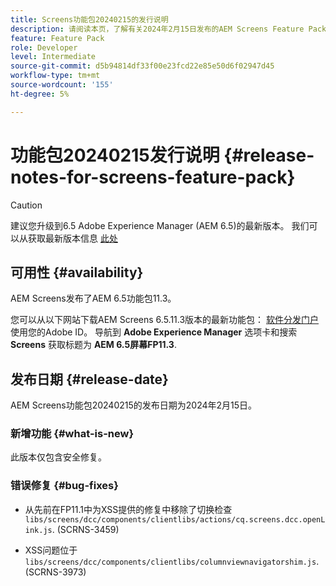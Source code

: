 ```yaml
---
title: Screens功能包20240215的发行说明
description: 请阅读本页，了解有关2024年2月15日发布的AEM Screens Feature Pack 20240215的信息。
feature: Feature Pack
role: Developer
level: Intermediate
source-git-commit: d5b94814df33f00e23fcd22e85e50d6f02947d45
workflow-type: tm+mt
source-wordcount: '155'
ht-degree: 5%

---
```


# 功能包20240215发行说明 {#release-notes-for-screens-feature-pack}

>[!CAUTION]
>建议您升级到6.5 Adobe Experience Manager (AEM 6.5)的最新版本。 我们可以从获取最新版本信息 [此处](https://experienceleague.adobe.com/docs/experience-manager-65/content/release-notes/release-notes.html?lang=en)

## 可用性 {#availability}

AEM Screens发布了AEM 6.5功能包11.3。

您可以从以下网站下载AEM Screens 6.5.11.3版本的最新功能包： [软件分发门户](https://experience.adobe.com/#/downloads/content/software-distribution/en/aem.html) 使用您的Adobe ID。 导航到 **Adobe Experience Manager** 选项卡和搜索 **Screens** 获取标题为 **AEM 6.5屏幕FP11.3**.

## 发布日期 {#release-date}

AEM Screens功能包20240215的发布日期为2024年2月15日。

### 新增功能 {#what-is-new}

此版本仅包含安全修复。

### 错误修复 {#bug-fixes}

* 从先前在FP11.1中为XSS提供的修复中移除了切换检查 `libs/screens/dcc/components/clientlibs/actions/cq.screens.dcc.openLink.js`. (SCRNS-3459)

* XSS问题位于 `libs/screens/dcc/components/clientlibs/columnviewnavigatorshim.js`. (SCRNS-3973)
